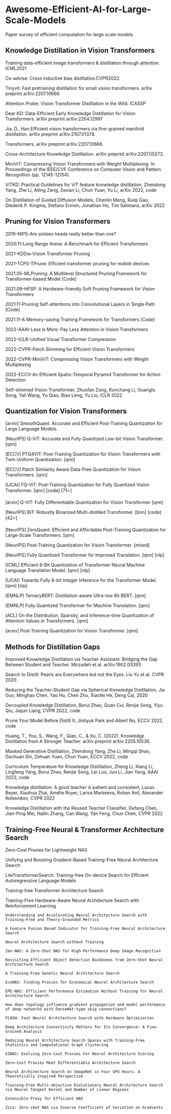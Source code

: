 # Awesome-Efficient-AI-for-Large-Scale-Models
Paper survey of efficient computation for large scale models.

##  Knowledge Distillation in Vision Transformers


Training data-efficient image transformers & distillation through attention. ICML2021

Co-advise: Cross inductive bias distillation.CVPR2022.

Tinyvit: Fast pretraining distillation for small vision
transformers. arXiv preprint arXiv:2207.10666.

Attention Probe: Vision Transformer Distillation in the Wild. ICASSP


Dear KD: Data-Efficient Early Knowledge Distillation
for Vision Transformers. arXiv preprint arXiv:2204.12997


Jia, D., Han,Efficient vision transformers via fine-grained manifold
distillation. arXiv preprint arXiv:2107.01378.

Transformers. arXiv preprint arXiv:2207.10666.

 Cross-Architecture Knowledge Distillation. arXiv preprint arXiv:2207.05273.


MiniViT: Compressing Vision Transformers with Weight
Multiplexing. In Proceedings of the IEEE/CVF Conference on Computer Vision and Pattern Recognition (pp. 12145-12154).

ViTKD: Practical Guidelines for ViT feature knowledge distillation, Zhendong Yang, Zhe Li, Ailing Zeng, Zexian Li, Chun Yuan, Yu Li, arXiv 2022, code

On Distillation of Guided Diffusion Models, Chenlin Meng, Ruiqi Gao, Diederik P. Kingma, Stefano Ermon, Jonathan Ho, Tim Salimans, arXiv 2022

##   Pruning for Vision Transformers

2019-NIPS-Are sixteen heads really better than one?

2020.11-Long Range Arena: A Benchmark for Efficient Transformers

 2021-KDDw-Vision Transformer Pruning
 
 2021-TCPS-TPrune: Efficient transformer pruning for mobile devices
 
 2021.05-MLPruning: A Multilevel Structured Pruning Framework for Transformer-based Model [Code]
 

 2021.09-HFSP: A Hardware-friendly Soft Pruning Framework for Vision Transformers
    
 2021.11-Pruning Self-attentions into Convolutional Layers in Single Path [Code]
  
  2021.11-A Memory-saving Training Framework for Transformers [Code]


 2022-AAAI-Less is More: Pay Less Attention in Vision Transformers
 
 2022-ICLR-Unified Visual Transformer Compression
  
  2022-CVPR-Patch Slimming for Efficient Vision Transformers
  
  2022-CVPR-MiniViT: Compressing Vision Transformers with Weight Multiplexing
  
  2022-ECCV-An Efficient Spatio-Temporal Pyramid Transformer for Action Detection


Self-slimmed Vision Transformer, Zhuofan Zong, Kunchang Li, Guanglu Song, Yali Wang, Yu Qiao, Biao Leng, Yu Liu, ICLR 2022



##   Quantization for Vision Transformers

[arxiv] SmoothQuant: Accurate and Efficient Post-Training Quantization for Large Language Models.

[NeurIPS] Q-ViT: Accurate and Fully Quantized Low-bit Vision Transformer. [qnn]
 
 [ECCV] PTQ4ViT: Post-Training Quantization for Vision Transformers with Twin Uniform Quantization. [qnn]
  
  [ECCV] Patch Similarity Aware Data-Free Quantization for Vision Transformers. [qnn]
  
  [IJCAI] FQ-ViT: Post-Training Quantization for Fully Quantized Vision Transformer. [qnn] [code] [71⭐]
    
   [arxiv] Q-ViT: Fully Differentiable Quantization for Vision Transformer [qnn]
   
   [NeurIPS] BiT: Robustly Binarized Multi-distilled Transformer. [bnn] [code] [42⭐]
  
  [NeurIPS] ZeroQuant: Efficient and Affordable Post-Training Quantization for Large-Scale Transformers. [qnn]

   [NeurIPS] Post-Training Quantization for Vision Transformer. [mixed]
    
   [NeurIPS] Fully Quantized Transformer for Improved Translation. [qnn] [nlp]
   
   [ICML] Efficient 8-Bit Quantization of Transformer Neural Machine Language Translation Model. [qnn] [nlp]
   
   [IJCAI] Towards Fully 8-bit Integer Inference for the Transformer Model. [qnn] [nlp]
   
   [EMNLP] TernaryBERT: Distillation-aware Ultra-low Bit BERT. [qnn]
   
   [EMNLP] Fully Quantized Transformer for Machine Translation. [qnn]
   
   [ACL] On the Distribution, Sparsity, and Inference-time Quantization of Attention Values in Transformers. [qnn]
   
   [arxiv] Post-Training Quantization for Vision Transformer. [qnn]


##  Methods for Distillation Gaps

Improved Knowledge Distillation via Teacher Assistant: Bridging the Gap Between Student and Teacher. Mirzadeh et al. arXiv:1902.03393

Search to Distill: Pearls are Everywhere but not the Eyes. Liu Yu et al. CVPR 2020

Reducing the Teacher-Student Gap via Spherical Knowledge Disitllation, Jia Guo, Minghao Chen, Yao Hu, Chen Zhu, Xiaofei He, Deng Cai, 2020

Decoupled Knowledge Distillation, Borui Zhao, Quan Cui, Renjie Song, Yiyu Qiu, Jiajun Liang, CVPR 2022, code

Prune Your Model Before Distill It, Jinhyuk Park and Albert No, ECCV 2022, code



Huang, T., You, S., Wang, F., Qian, C., & Xu, C. (2022). Knowledge Distillation from A Stronger Teacher. arXiv preprint
arXiv:2205.10536.

Masked Generative Distillation, Zhendong Yang, Zhe Li, Mingqi Shao, Dachuan Shi, Zehuan Yuan, Chun Yuan, ECCV 2022, code


Curriculum Temperature for Knowledge Distillation, Zheng Li, Xiang Li, Lingfeng Yang, Borui Zhao, Renjie Song, Lei Luo, Jun Li, Jian Yang, AAAI 2023, code

Knowledge distillation: A good teacher is patient and consistent, Lucas Beyer, Xiaohua Zhai, Amélie Royer, Larisa Markeeva, Rohan Anil, Alexander Kolesnikov, CVPR 2022

Knowledge Distillation with the Reused Teacher Classifier, Defang Chen, Jian-Ping Mei, Hailin Zhang, Can Wang, Yan Feng, Chun Chen, CVPR 2022



## Training-Free Neural & Transformer Architecture Search 

 Zero-Cost Proxies for Lightweight NAS
 
 Unifying and Boosting Gradient-Based Training-Free Neural Architecture Search
 
LiteTransformerSearch: Training-free On-device Search for Efficient Autoregressive Language Models

Training-free Transformer Architecture Search

Training-Free Hardware-Aware Neural Architecture Search with Reinforcement Learning

    Understanding and Accelerating Neural Architecture Search with Training-Free and Theory-Grounded Metrics
    
    A Feature Fusion Based Indicator for Training-Free Neural Architecture Search
    
    Neural Architecture Search without Training
    
    Zen-NAS: A Zero-Shot NAS for High-Performance Deep Image Recognition
    
    Revisiting Efficient Object Detection Backbones from Zero-Shot Neural Architecture Search
    
    A Training-Free Genetic Neural Architecture Search
    
    EcoNAS: Finding Proxies for Economical Neural Architecture Search
    
    EPE-NAS: Efficient Performance Estimation Without Training for Neural Architecture Search
    
    How does topology influence gradient propagation and model performance of deep networks with DenseNet-type skip connections?
    
    FLASH: Fast Neural Architecture Search with Hardware Optimization
    
    Deep Architecture Connectivity Matters for Its Convergence: A Fine-Grained Analysis
    
    Reducing Neural Architecture Search Spaces with Training-Free Statistics and Computational Graph Clustering
    
    EZNAS: Evolving Zero-Cost Proxies For Neural Architecture Scoring
    
    Zero-Cost Proxies Meet Differentiable Architecture Search
    
    Neural Architecture Search on ImageNet in Four GPU Hours: A Theoretically Inspired Perspective
    
    Training-Free Multi-objective Evolutionary Neural Architecture Search via Neural Tangent Kernel and Number of Linear Regions
    
    Extensible Proxy for Efficient NAS
    
    ZiCo: Zero-shot NAS via Inverse Coefficient of Variation on Gradients



